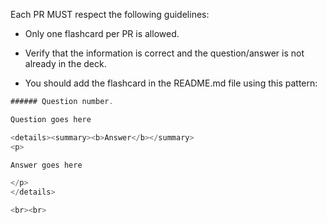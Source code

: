 Each PR MUST respect the following guidelines:


- Only one flashcard per PR is allowed.

- Verify that the information is correct and the question/answer is not already in the deck.

- You should add the flashcard in the README.md file using this pattern:

```javascript
###### Question number.

Question goes here

<details><summary><b>Answer</b></summary>
<p>

Answer goes here

</p>
</details>

<br><br>
```
